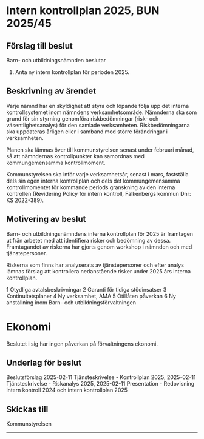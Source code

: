 # Intern kontrollplan 2025, BUN 2025/45 

## Förslag till beslut

Barn- och utbildningsnämnden beslutar

1. Anta ny intern kontrollplan för perioden 2025.

## Beskrivning av ärendet

Varje nämnd har en skyldighet att styra och löpande följa upp det interna kontrollsystemet inom nämndens verksamhetsområde. Nämnderna ska som grund för sin styrning genomföra riskbedömningar (risk- och väsentlighetsanalys) för den samlade verksamheten. Riskbedömningarna ska uppdateras årligen eller i samband med större förändringar i verksamheten.

Planen ska lämnas över till kommunstyrelsen senast under februari månad, så att nämndernas kontrollpunkter kan samordnas med kommungemensamma kontrollmoment.

Kommunstyrelsen ska inför varje verksamhetsår, senast i mars, fastställa dels sin egen interna kontrollplan och dels det kommungemensamma kontrollmomentet för kommande periods granskning av den interna kontrollen (Revidering Policy för intern kontroll, Falkenbergs kommun Dnr: KS 2022-389).

## Motivering av beslut

Barn- och utbildningsnämndens interna kontrollplan för 2025 är framtagen utifrån arbetet med att identifiera risker och bedömning av dessa. Framtagandet av riskerna har gjorts genom workshop i nämnden och med tjänstepersoner.

Riskerna som finns har analyserats av tjänstepersoner och efter analys lämnas förslag att kontrollera nedanstående risker under 2025 års interna kontrollplan.

1 Otydliga avtalsbeskrivningar 2 Garanti för tidiga stödinsatser 3 Kontinuitetsplaner 4 Ny verksamhet, AMA 5 Otillåten påverkan 6 Ny anställning inom Barn- och utbildningsförvaltningen

# Ekonomi 

Beslutet i sig har ingen påverkan på förvaltningens ekonomi.

## Underlag för beslut

Beslutsförslag 2025-02-11 Tjänsteskrivelse - Kontrollplan 2025, 2025-02-11 Tjänsteskrivelse - Riskanalys 2025, 2025-02-11 Presentation - Redovisning intern kontroll 2024 och intern kontrollplan 2025

## Skickas till

Kommunstyrelsen

---